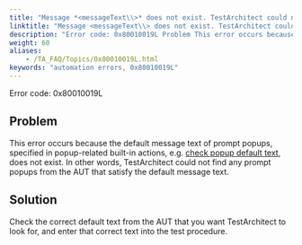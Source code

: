 ```yaml
--- 
title: "Message *<messageText\\>* does not exist. TestArchitect could not detect the message."
linktitle: "Message <messageText\\> does not exist. TestArchitect could not detect the message."
description: "Error code: 0x80010019L Problem This error occurs because the default message text of prompt popups, specified in popup-related built-in actions, e.g. check popup default text , does not exist. In ..."
weight: 60
aliases: 
    - /TA_FAQ/Topics/0x80010019L.html
keywords: "automation errors, 0x80010019L"
---
```


Error code: 0x80010019L

## Problem

This error occurs because the default message text of prompt popups, specified in popup-related built-in actions, e.g. [check popup default text](/TA_Automation/Topics/bia_check_popup_default_text.html), does not exist. In other words, TestArchitect could not find any prompt popups from the AUT that satisfy the default message text.

## Solution

Check the correct default text from the AUT that you want TestArchitect to look for, and enter that correct text into the test procedure.




